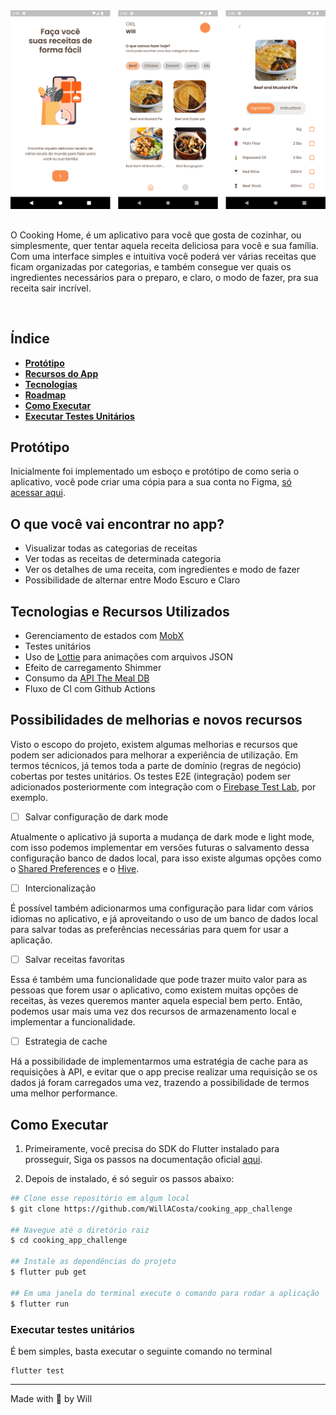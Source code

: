 <div align="center" border-radius="100px">
  <img src="./docs/cooking_home.png" style="width: 800px;" />
</div>

##

O Cooking Home, é um aplicativo para você que gosta de cozinhar, ou simplesmente, quer tentar aquela receita deliciosa para você e sua família. Com uma interface simples e intuitiva você poderá ver várias receitas que ficam organizadas por categorias, e também consegue ver quais os ingredientes necessários para o preparo, e claro, o modo de fazer, pra sua receita sair incrível.

<br>

## Índice

- **[Protótipo](#protótipo)**
- **[Recursos do App](#O-que-você-vai-encontrar-no-app?)**
- **[Tecnologias](#Tecnologias-e-Recursos-Utilizados)**
- **[Roadmap](#Possibilidades-de-melhorias-e-novos-recursos)**
- **[Como Executar](#Como-Executar)**
- **[Executar Testes Unitários](#Executar-testes-unitários)**

## Protótipo

Inicialmente foi implementado um esboço e protótipo de como seria o aplicativo, você pode criar uma cópia para a sua conta no Figma, [só acessar aqui](https://www.figma.com/file/yJkHkN9hgP6Xm14Rwoa5vn/Cooking-Home?node-id=0%3A1).

## O que você vai encontrar no app?

- Visualizar todas as categorias de receitas
- Ver todas as receitas de determinada categoria
- Ver os detalhes de uma receita, com ingredientes e modo de fazer
- Possibilidade de alternar entre Modo Escuro e Claro

## Tecnologias e Recursos Utilizados

- Gerenciamento de estados com [MobX](https://mobx.netlify.app/)
- Testes unitários
- Uso de [Lottie](https://lottiefiles.com/) para animações com arquivos JSON
- Efeito de carregamento Shimmer
- Consumo da [API The Meal DB](https://www.themealdb.com/)
- Fluxo de CI com Github Actions

## Possibilidades de melhorias e novos recursos

Visto o escopo do projeto, existem algumas melhorias e recursos que podem ser adicionados para melhorar a experiência
de utilização. Em termos técnicos, já temos toda a parte de domínio (regras de negócio) cobertas por testes unitários.
Os testes E2E (integração) podem ser adicionados posteriormente com integração com o [Firebase Test Lab](https://firebase.google.com/products/test-lab), por exemplo.

- [ ] Salvar configuração de dark mode

Atualmente o aplicativo já suporta a mudança de dark mode e light mode, com isso
podemos implementar em versões futuras o salvamento dessa configuração banco de dados local,
para isso existe algumas opções como o [Shared Preferences](https://pub.dev/packages/shared_preferences) e o [Hive](https://pub.dev/packages/hive).

- [ ] Intercionalização

É possível também adicionarmos uma configuração para lidar com vários idiomas no aplicativo, e já aproveitando o uso
de um banco de dados local para salvar todas as preferências necessárias para quem for usar a aplicação.

- [ ] Salvar receitas favoritas

Essa é também uma funcionalidade que pode trazer muito valor para as pessoas que forem usar o aplicativo, como existem
muitas opções de receitas, às vezes queremos manter aquela especial bem perto. Então, podemos usar mais uma vez dos
recursos de armazenamento local e implementar a funcionalidade.

- [ ] Estrategia de cache

Há a possibilidade de implementarmos uma estratégia de cache para as requisições à API, e evitar que o app precise realizar uma requisição se os dados já foram carregados uma vez, trazendo a possibilidade
de termos uma melhor performance.

## Como Executar

1. Primeiramente, você precisa do SDK do Flutter instalado para prosseguir, Siga os passos na documentação oficial [aqui](https://docs.flutter.dev/get-started/install).

2. Depois de instalado, é só seguir os passos abaixo:

```bash
## Clone esse repositório em algum local
$ git clone https://github.com/WillACosta/cooking_app_challenge

## Navegue até o diretório raiz
$ cd cooking_app_challenge

## Instale as dependências do projeto
$ flutter pub get

## Em uma janela do terminal execute o comando para rodar a aplicação
$ flutter run
```

### Executar testes unitários

É bem simples, basta executar o seguinte comando no terminal

```shell
flutter test
```

---

Made with 🖤 by Will
